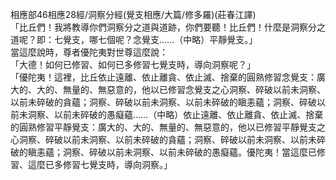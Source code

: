 相應部46相應28經/洞察分經(覺支相應/大篇/修多羅)(莊春江譯)  
「比丘們！我將教導你們洞察分之道與道跡，你們要聽！比丘們！什麼是洞察分之道呢？即：七覺支，哪七個呢？念覺支……（中略）平靜覺支。」  
當這麼說時，尊者優陀夷對世尊這麼說：  
「大德！如何已修習、如何已多修習七覺支時，導向洞察呢？」  
「優陀夷！這裡，比丘依止遠離、依止離貪、依止滅、捨棄的圓熟修習念覺支：廣大的、大的、無量的、無惡意的，他以已修習念覺支之心洞察、碎破以前未洞察、以前未碎破的貪蘊；洞察、碎破以前未洞察、以前未碎破的瞋恚蘊；洞察、碎破以前未洞察、以前未碎破的愚癡蘊……（中略）依止遠離、依止離貪、依止滅、捨棄的圓熟修習平靜覺支：廣大的、大的、無量的、無惡意的，他以已修習平靜覺支之心洞察、碎破以前未洞察、以前未碎破的貪蘊；洞察、碎破以前未洞察、以前未碎破的瞋恚蘊；洞察、碎破以前未洞察、以前未碎破的愚癡蘊。優陀夷！當這麼已修習、這麼已多修習七覺支時，導向洞察。」  
  
  
